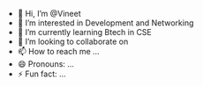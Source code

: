 - 👋 Hi, I’m @Vineet
- 👀 I’m interested in Development and Networking
- 🌱 I’m currently learning Btech in CSE
- 💞️ I’m looking to collaborate on 
- 📫 How to reach me ...
- 😄 Pronouns: ...
- ⚡ Fun fact: ...

<!---
Fusionop3/Fusionop3 is a ✨ special ✨ repository because its `README.md` (this file) appears on your GitHub profile.
You can click the Preview link to take a look at your changes.
--->
